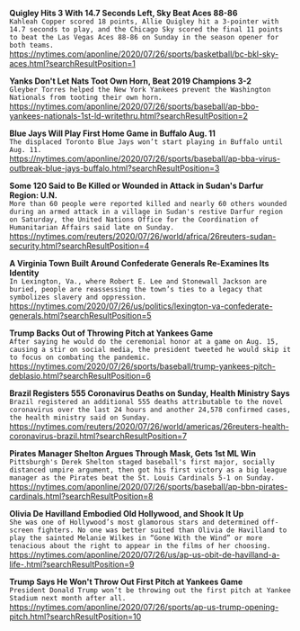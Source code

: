 **Quigley Hits 3 With 14.7 Seconds Left, Sky Beat Aces 88-86**\
`Kahleah Copper scored 18 points, Allie Quigley hit a 3-pointer with 14.7 seconds to play, and the Chicago Sky scored the final 11 points to beat the Las Vegas Aces 88-86 on Sunday in the season opener for both teams. `\
https://nytimes.com/aponline/2020/07/26/sports/basketball/bc-bkl-sky-aces.html?searchResultPosition=1

**Yanks Don't Let Nats Toot Own Horn, Beat 2019 Champions 3-2**\
`Gleyber Torres helped the New York Yankees prevent the Washington Nationals from tooting their own horn.`\
https://nytimes.com/aponline/2020/07/26/sports/baseball/ap-bbo-yankees-nationals-1st-ld-writethru.html?searchResultPosition=2

**Blue Jays Will Play First Home Game in Buffalo Aug. 11**\
`The displaced Toronto Blue Jays won’t start playing in Buffalo until Aug. 11.`\
https://nytimes.com/aponline/2020/07/26/sports/baseball/ap-bba-virus-outbreak-blue-jays-buffalo.html?searchResultPosition=3

**Some 120 Said to Be Killed or Wounded in Attack in Sudan's Darfur Region: U.N.**\
`More than 60 people were reported killed and nearly 60 others wounded during an armed attack in a village in Sudan's restive Darfur region on Saturday, the United Nations Office for the Coordination of Humanitarian Affairs said late on Sunday.`\
https://nytimes.com/reuters/2020/07/26/world/africa/26reuters-sudan-security.html?searchResultPosition=4

**A Virginia Town Built Around Confederate Generals Re-Examines Its Identity**\
`In Lexington, Va., where Robert E. Lee and Stonewall Jackson are buried, people are reassessing the town’s ties to a legacy that symbolizes slavery and oppression.`\
https://nytimes.com/2020/07/26/us/politics/lexington-va-confederate-generals.html?searchResultPosition=5

**Trump Backs Out of Throwing Pitch at Yankees Game**\
`After saying he would do the ceremonial honor at a game on Aug. 15, causing a stir on social media, the president tweeted he would skip it to focus on combating the pandemic.`\
https://nytimes.com/2020/07/26/sports/baseball/trump-yankees-pitch-deblasio.html?searchResultPosition=6

**Brazil Registers 555 Coronavirus Deaths on Sunday, Health Ministry Says**\
`Brazil registered an additional 555 deaths attributable to the novel coronavirus over the last 24 hours and another 24,578 confirmed cases, the health ministry said on Sunday.`\
https://nytimes.com/reuters/2020/07/26/world/americas/26reuters-health-coronavirus-brazil.html?searchResultPosition=7

**Pirates Manager Shelton Argues Through Mask, Gets 1st ML Win**\
`Pittsburgh's Derek Shelton staged baseball's first major, socially distanced umpire argument, then got his first victory as a big league manager as the Pirates beat the St. Louis Cardinals 5-1 on Sunday.`\
https://nytimes.com/aponline/2020/07/26/sports/baseball/ap-bbn-pirates-cardinals.html?searchResultPosition=8

**Olivia De Havilland Embodied Old Hollywood, and Shook It Up**\
`She was one of Hollywood’s most glamorous stars and determined off-screen fighters. No one was better suited than Olivia de Havilland to play the sainted Melanie Wilkes in “Gone With the Wind” or more tenacious about the right to appear in the films of her choosing.`\
https://nytimes.com/aponline/2020/07/26/us/ap-us-obit-de-havilland-a-life-.html?searchResultPosition=9

**Trump Says He Won't Throw Out First Pitch at Yankees Game**\
`President Donald Trump won’t be throwing out the first pitch at Yankee Stadium next month after all.`\
https://nytimes.com/aponline/2020/07/26/sports/ap-us-trump-opening-pitch.html?searchResultPosition=10


